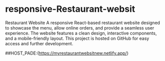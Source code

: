 # responsive-Restaurant-websit
Restaurant Website
A responsive React-based restaurant website designed to showcase the menu, allow online orders, and provide a seamless user experience. The website features a clean design, interactive components, and a mobile-friendly layout. This project is hosted on GitHub for easy access and further development.

##HOST_PADE:(https://myrestaurantwebsitnew.netlify.app/)
